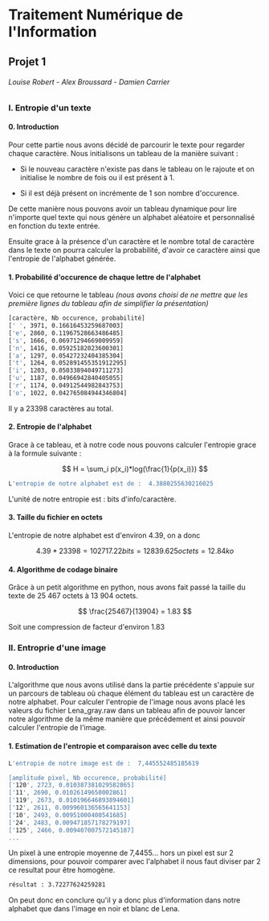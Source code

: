# Traitement Numérique de l'Information

## Projet 1

###### Louise Robert - Alex Broussard - Damien Carrier

### I. Entropie d'un texte

#### 0. Introduction

Pour cette partie nous avons décidé de parcourir le texte pour regarder chaque caractère. Nous initialisons un tableau de la manière suivant : 

- Si le nouveau caractère n'existe pas dans le tableau on le rajoute et on initialise le nombre de fois ou il est présent à 1.

- Si il est déjà présent on incrémente de 1 son nombre d'occurence.

De cette manière nous pouvons avoir un tableau dynamique pour lire n'importe quel texte qui nous génère un alphabet aléatoire et personnalisé en fonction du texte entrée. 

Ensuite grace à la présence d'un caractère et le nombre total de caractère dans le texte on pourra calculer la probabilité, d'avoir ce caractère ainsi que l'entropie de l'alphabet générée.

#### 1. Probabilité d'occurence de chaque lettre de l'alphabet

Voici ce que retourne le tableau *(nous avons choisi de ne mettre que les première lignes du tableau afin de simplifier la présentation)*

```bash
[caractère, Nb occurence, probabilité]
[' ', 3971, 0.16616453259687003]
['e', 2860, 0.11967528663486485]
['s', 1666, 0.06971294669009959]
['n', 1416, 0.05925182023600301]
['a', 1297, 0.05427232404385304]
['t', 1264, 0.052891455351912295]
['i', 1203, 0.05033894049711273]
['u', 1187, 0.04966942840405055]
['r', 1174, 0.04912544982843753]
['o', 1022, 0.042765084944346804]
```

Il y a 23398 caractères au total.

#### 2. Entropie de l'alphabet

Grace à ce tableau, et à notre code nous pouvons calculer l'entropie grace à la formule suivante : 

$$
H = \sum_i p(x_i)*log(\frac{1}{p(x_i)})
$$

```bash
L'entropie de notre alphabet est de :  4.3880255630216025
```

L'unité de notre entropie est : bits d'info/caractère.

#### 3. Taille du fichier en octets

L'entropie de notre alphabet est d'environ 4.39, on a donc 

$$
4.39*23398 = 102717.22 bits = 12839.625 octets = 12.84 ko
$$

#### 4. Algorithme de codage binaire

Grâce à un petit algorithme en python, nous avons fait passé la taille du texte de 25 467 octets à 13 904 octets. 

$$
\frac{25467}{13904} = 1.83
$$

Soit une compression de facteur d'environ 1.83

### II. Entroprie d'une image

#### 0. Introduction

L'algorithme que nous avons utilisé dans la partie précédente s'appuie sur un parcours de tableau où chaque élément du tableau est un caractère de notre alphabet. Pour calculer l'entropie de l'image nous avons placé les valeurs du fichier Lena_gray.raw dans un tableau afin de pouvoir lancer notre algorithme de la même manière que précédement et ainsi pouvoir calculer l'entropie de l'image.

#### 1. Estimation de l'entropie et comparaison avec celle du texte

```bash
L'entropie de notre image est de :  7,445552485185619

[amplitude pixel, Nb occurence, probabilité]
['120', 2723, 0.010387381029582865]
['11', 2690, 0.01026149650002861]
['119', 2673, 0.010196646893894601]
['12', 2611, 0.009960136565641153]
['10', 2493, 0.00951000400541685]
['24', 2483, 0.009471857178279197]
['125', 2466, 0.009407007572145187]
...
```

Un pixel à une entropie moyenne de 7,4455... hors un pixel est sur 2 dimensions, pour pouvoir comparer avec l'alphabet il nous faut diviser par 2 ce resultat pour être homogène.

```bash
résultat : 3.72277624259281
```

On peut donc en conclure qu'il y a donc plus d'information dans notre alphabet que dans l'image en noir et blanc de Lena.
